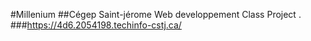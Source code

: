 #Millenium
##Cégep Saint-jérome Web developpement Class Project .
###https://4d6.2054198.techinfo-cstj.ca/
